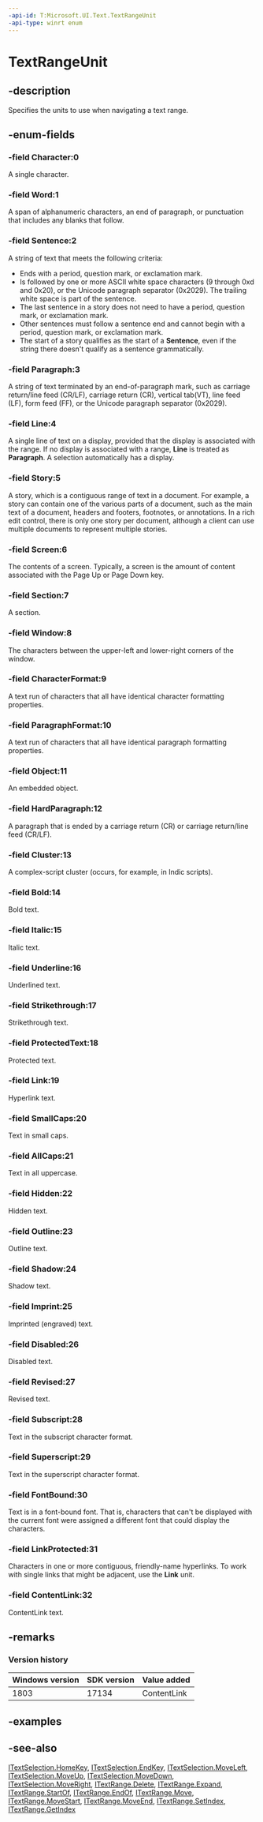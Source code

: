 ```yaml
---
-api-id: T:Microsoft.UI.Text.TextRangeUnit
-api-type: winrt enum
---
```


<!-- Enumeration syntax
public enum Windows.UI.Text.TextRangeUnit : int
-->

# TextRangeUnit

## -description
Specifies the units to use when navigating a text range.

## -enum-fields
### -field Character:0
A single character.

### -field Word:1
A span of alphanumeric characters, an end of paragraph, or punctuation that includes any blanks that follow.

### -field Sentence:2
A string of text that meets the following criteria:
+ Ends with a period, question mark, or exclamation mark.
+ Is followed by one or more ASCII white space characters (9 through 0xd and 0x20), or the Unicode paragraph separator (0x2029). The trailing white space is part of the sentence.
+ The last sentence in a story does not need to have a period, question mark, or exclamation mark.
+ Other sentences must follow a sentence end and cannot begin with a period, question mark, or exclamation mark.
+ The start of a story qualifies as the start of a **Sentence**, even if the string there doesn't qualify as a sentence grammatically.


### -field Paragraph:3
A string of text terminated by an end-of-paragraph mark, such as carriage return/line feed (CR/LF), carriage return (CR), vertical tab(VT), line feed (LF), form feed (FF), or the Unicode paragraph separator (0x2029).

### -field Line:4
A single line of text on a display, provided that the display is associated with the range. If no display is associated with a range, **Line** is treated as **Paragraph**. A selection automatically has a display.

### -field Story:5
A story, which is a contiguous range of text in a document. For example, a story can contain one of the various parts of a document, such as the main text of a document, headers and footers, footnotes, or annotations. In a rich edit control, there is only one story per document, although a client can use multiple documents to represent multiple stories.

### -field Screen:6
The contents of a screen. Typically, a screen is the amount of content associated with the Page Up or Page Down key.

### -field Section:7
A section.

### -field Window:8
The characters between the upper-left and lower-right corners of the window.

### -field CharacterFormat:9
A text run of characters that all have identical character formatting properties.

### -field ParagraphFormat:10
A text run of characters that all have identical paragraph formatting properties.

### -field Object:11
An embedded object.

### -field HardParagraph:12
A paragraph that is ended by a carriage return (CR) or carriage return/line feed (CR/LF).

### -field Cluster:13
A complex-script cluster (occurs, for example, in Indic scripts).

### -field Bold:14
Bold text.

### -field Italic:15
Italic text.

### -field Underline:16
Underlined text.

### -field Strikethrough:17
Strikethrough text.

### -field ProtectedText:18
Protected text.

### -field Link:19
Hyperlink text.

### -field SmallCaps:20
Text in small caps.

### -field AllCaps:21
Text in all uppercase.

### -field Hidden:22
Hidden text.

### -field Outline:23
Outline text.

### -field Shadow:24
Shadow text.

### -field Imprint:25
Imprinted (engraved) text.

### -field Disabled:26
Disabled text.

### -field Revised:27
Revised text.

### -field Subscript:28
Text in the subscript character format.

### -field Superscript:29
Text in the superscript character format.

### -field FontBound:30
Text is in a font-bound font. That is, characters that can't be displayed with the current font were assigned a different font that could display the characters.

### -field LinkProtected:31
Characters in one or more contiguous, friendly-name hyperlinks. To work with single links that might be adjacent, use the **Link** unit.

### -field ContentLink:32
ContentLink text.

## -remarks

### Version history

| Windows version | SDK version | Value added |
| -- | -- | -- |
| 1803 | 17134 | ContentLink |

## -examples

## -see-also
[ITextSelection.HomeKey](itextselection_homekey_1877165807.md), [ITextSelection.EndKey](itextselection_endkey_1785237816.md), [ITextSelection.MoveLeft](itextselection_moveleft_401060493.md), [ITextSelection.MoveUp](itextselection_moveup_1053006026.md), [ITextSelection.MoveDown](itextselection_movedown_231696872.md), [ITextSelection.MoveRight](itextselection_moveright_922906217.md), [ITextRange.Delete](itextrange_delete_1445250376.md), [ITextRange.Expand](itextrange_expand_740573931.md), [ITextRange.StartOf](itextrange_startof_115055164.md), [ITextRange.EndOf](itextrange_endof_2072538825.md), [ITextRange.Move](itextrange_move_557494925.md), [ITextRange.MoveStart](itextrange_movestart_1643446878.md), [ITextRange.MoveEnd](itextrange_moveend_710856136.md), [ITextRange.SetIndex](itextrange_setindex_1585854244.md), [ITextRange.GetIndex](itextrange_getindex_1395938280.md)
